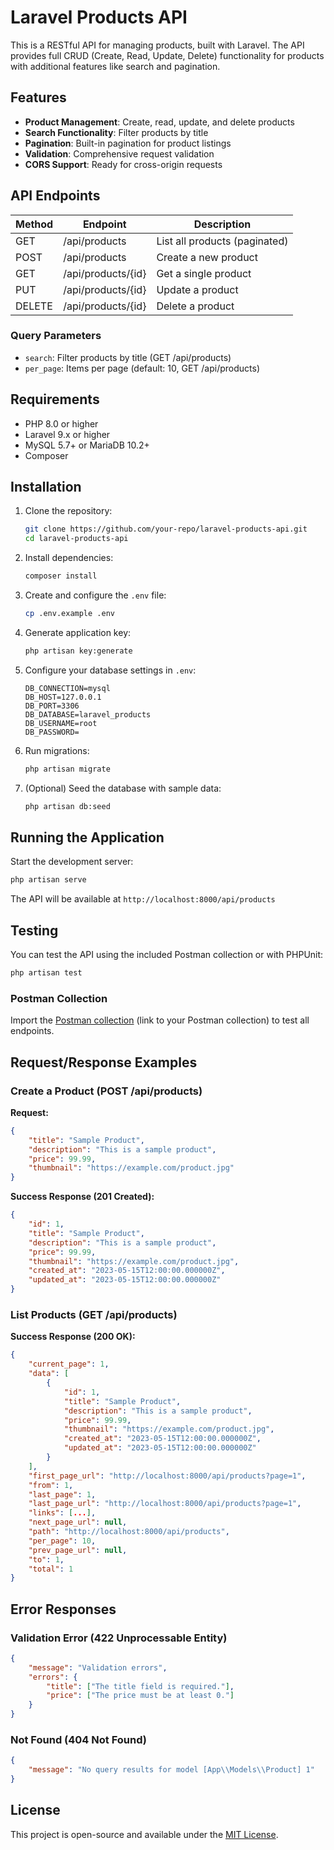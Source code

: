 # Laravel Products API

This is a RESTful API for managing products, built with Laravel. The API provides full CRUD (Create, Read, Update, Delete) functionality for products with additional features like search and pagination.

## Features

- **Product Management**: Create, read, update, and delete products
- **Search Functionality**: Filter products by title
- **Pagination**: Built-in pagination for product listings
- **Validation**: Comprehensive request validation
- **CORS Support**: Ready for cross-origin requests

## API Endpoints

| Method | Endpoint          | Description                          |
|--------|-------------------|--------------------------------------|
| GET    | /api/products     | List all products (paginated)        |
| POST   | /api/products     | Create a new product                 |
| GET    | /api/products/{id}| Get a single product                 |
| PUT    | /api/products/{id}| Update a product                     |
| DELETE | /api/products/{id}| Delete a product                     |

### Query Parameters

- `search`: Filter products by title (GET /api/products)
- `per_page`: Items per page (default: 10, GET /api/products)

## Requirements

- PHP 8.0 or higher
- Laravel 9.x or higher
- MySQL 5.7+ or MariaDB 10.2+
- Composer

## Installation

1. Clone the repository:
   ```bash
   git clone https://github.com/your-repo/laravel-products-api.git
   cd laravel-products-api
   ```

2. Install dependencies:
   ```bash
   composer install
   ```

3. Create and configure the `.env` file:
   ```bash
   cp .env.example .env
   ```

4. Generate application key:
   ```bash
   php artisan key:generate
   ```

5. Configure your database settings in `.env`:
   ```env
   DB_CONNECTION=mysql
   DB_HOST=127.0.0.1
   DB_PORT=3306
   DB_DATABASE=laravel_products
   DB_USERNAME=root
   DB_PASSWORD=
   ```

6. Run migrations:
   ```bash
   php artisan migrate
   ```

7. (Optional) Seed the database with sample data:
   ```bash
   php artisan db:seed
   ```

## Running the Application

Start the development server:
```bash
php artisan serve
```

The API will be available at `http://localhost:8000/api/products`

## Testing

You can test the API using the included Postman collection or with PHPUnit:

```bash
php artisan test
```

### Postman Collection

Import the [Postman collection](#) (link to your Postman collection) to test all endpoints.

## Request/Response Examples

### Create a Product (POST /api/products)

**Request:**
```json
{
    "title": "Sample Product",
    "description": "This is a sample product",
    "price": 99.99,
    "thumbnail": "https://example.com/product.jpg"
}
```

**Success Response (201 Created):**
```json
{
    "id": 1,
    "title": "Sample Product",
    "description": "This is a sample product",
    "price": 99.99,
    "thumbnail": "https://example.com/product.jpg",
    "created_at": "2023-05-15T12:00:00.000000Z",
    "updated_at": "2023-05-15T12:00:00.000000Z"
}
```

### List Products (GET /api/products)

**Success Response (200 OK):**
```json
{
    "current_page": 1,
    "data": [
        {
            "id": 1,
            "title": "Sample Product",
            "description": "This is a sample product",
            "price": 99.99,
            "thumbnail": "https://example.com/product.jpg",
            "created_at": "2023-05-15T12:00:00.000000Z",
            "updated_at": "2023-05-15T12:00:00.000000Z"
        }
    ],
    "first_page_url": "http://localhost:8000/api/products?page=1",
    "from": 1,
    "last_page": 1,
    "last_page_url": "http://localhost:8000/api/products?page=1",
    "links": [...],
    "next_page_url": null,
    "path": "http://localhost:8000/api/products",
    "per_page": 10,
    "prev_page_url": null,
    "to": 1,
    "total": 1
}
```

## Error Responses

### Validation Error (422 Unprocessable Entity)
```json
{
    "message": "Validation errors",
    "errors": {
        "title": ["The title field is required."],
        "price": ["The price must be at least 0."]
    }
}
```

### Not Found (404 Not Found)
```json
{
    "message": "No query results for model [App\\Models\\Product] 1"
}
```

## License

This project is open-source and available under the [MIT License](LICENSE).
